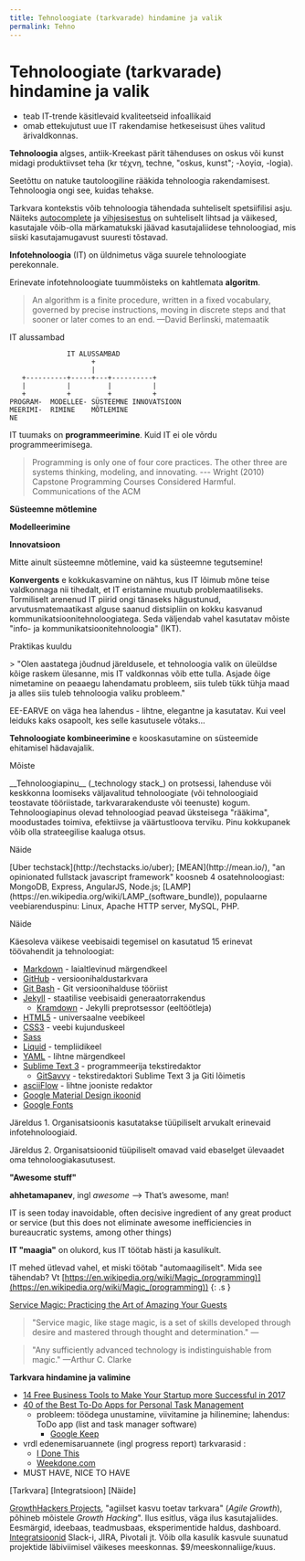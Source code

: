 ```yaml
---
title: Tehnoloogiate (tarkvarade) hindamine ja valik
permalink: Tehno
---
```


# Tehnoloogiate (tarkvarade) hindamine ja valik

- teab IT-trende käsitlevaid kvaliteetseid infoallikaid
- omab ettekujutust uue IT rakendamise hetkeseisust ühes valitud ärivaldkonnas.

__Tehnoloogia__ algses, antiik-Kreekast pärit tähenduses on oskus või kunst midagi produktiivset teha (kr τέχνη, techne, "oskus, kunst"; -λογία, -logia).

Seetõttu on natuke tautoloogiline rääkida tehnoloogia rakendamisest. Tehnoloogia ongi see, kuidas tehakse.

Tarkvara kontekstis võib tehnoloogia tähendada suhteliselt spetsiifilisi asju. Näiteks [autocomplete](https://en.wikipedia.org/wiki/Autocomplete) ja [vihjesisestus](https://twitter.github.io/typeahead.js/examples/) on suhteliselt lihtsad ja väikesed, kasutajale võib-olla märkamatukski jäävad kasutajaliidese tehnoloogiad, mis siiski kasutajamugavust suuresti tõstavad.

__Infotehnoloogia__ (IT) on üldnimetus väga suurele tehnoloogiate perekonnale. 

Erinevate infotehnoloogiate tuummõisteks on kahtlemata __algoritm__.

> An algorithm is a finite procedure, written in a fixed vocabulary, governed by precise instructions, moving in discrete steps and that sooner or later comes to an end. &mdash;David Berlinski, matemaatik

IT alussambad

```
              IT ALUSSAMBAD
                    +
                    |
   +----------+-----+---+----------+
   |          |         |          |
   +          +         +          +
PROGRAM-  MODELLEE- SÜSTEEMNE INNOVATSIOON
MEERIMI-  RIMINE    MÕTLEMINE
NE

```

IT tuumaks on __programmeerimine__. Kuid IT ei ole võrdu programmeerimisega.

> Programming is only one of four core practices. The other three are systems thinking, modeling, and innovating. --- Wright (2010) Capstone Programming Courses Considered Harmful. Communications of the ACM

__Süsteemne mõtlemine__

__Modelleerimine__

__Innovatsioon__

Mitte ainult süsteemne mõtlemine, vaid ka süsteemne tegutsemine!

__Konvergents__ e kokkukasvamine on nähtus, kus IT lõimub mõne teise valdkonnaga nii tihedalt, et IT eristamine muutub problemaatiliseks. Tormiliselt arenenud IT piirid ongi tänaseks hägustunud, arvutusmatemaatikast alguse saanud distsipliin on kokku kasvanud kommunikatsioonitehnoloogiatega. Seda väljendab vahel kasutatav mõiste "info- ja kommunikatsioonitehnoloogia" (IKT).

<p class='tags'>Praktikas kuuldu</p>
> "Olen aastatega jõudnud järeldusele, et tehnoloogia valik on üleüldse kõige raskem ülesanne, mis IT valdkonnas võib ette tulla. Asjade õige nimetamine on peaaegu lahendamatu probleem, siis tuleb tükk tühja maad ja alles siis tuleb tehnoloogia valiku probleem."

EE-EARVE on väga hea lahendus - lihtne, elegantne ja kasutatav. Kui veel leiduks kaks osapoolt, kes selle kasutusele võtaks...


__Tehnoloogiate kombineerimine__ e kooskasutamine on süsteemide ehitamisel hädavajalik.

<p class='tagid'>Mõiste</p>
__Tehnoloogiapinu__ (_technology stack_) on protsessi, lahenduse või keskkonna loomiseks väljavalitud tehnoloogiate (või tehnoloogiaid teostavate tööriistade, tarkvararakenduste või teenuste) kogum. Tehnoloogiapinus olevad tehnoloogiad peavad üksteisega "rääkima", moodustades toimiva, efektiivse ja väärtustloova terviku. Pinu kokkupanek võib olla strateegilise kaaluga otsus.

<p class='tags'>Näide</p>
[Uber techstack](http://techstacks.io/uber); 
[MEAN](http://mean.io/), "an opinionated fullstack javascript framework" koosneb 4 osatehnoloogiast: MongoDB, Express, AngularJS, Node.js; [LAMP](https://en.wikipedia.org/wiki/LAMP_(software_bundle)), populaarne veebiarenduspinu: Linux, Apache HTTP server, MySQL, PHP.

<p class='tags'>Näide</p>
Käesoleva väikese veebisaidi tegemisel on kasutatud 15 erinevat töövahendit ja tehnoloogiat:

  - [Markdown](https://en.wikipedia.org/wiki/Markdown) - laialtlevinud märgendkeel
  - [GitHub](https://github.com/) - versioonihaldustarkvara
  - [Git Bash](https://git-scm.com/downloads) - Git versioonihalduse tööriist
  - [Jekyll](https://jekyllrb.com/) - staatilise veebisaidi generaatorrakendus
    - [Kramdown](https://kramdown.gettalong.org/syntax.html) - Jekylli preprotsessor (eeltöötleja)
  - [HTML5](https://www.w3.org/TR/html5/) - universaalne veebikeel
  - [CSS3](https://www.w3.org/standards/techs/css#w3c_all) - veebi kujunduskeel
  - [Sass](http://sass-lang.com/)
  - [Liquid](http://shopify.github.io/liquid/) - templiidikeel
  - [YAML](http://yaml.org/) - lihtne märgendkeel
  - [Sublime Text 3](http://docs.sublimetext.info/en/latest/index.html) - programmeerija tekstiredaktor
    - [GitSavvy](https://github.com/divmain/GitSavvy) - tekstiredaktori Sublime Text 3 ja Giti lõimetis
  - [asciiFlow]() - lihtne jooniste redaktor
  - [Google Material Design ikoonid](https://material.io/icons/)
  - [Google Fonts](https://fonts.google.com/)

Järeldus 1. Organisatsioonis kasutatakse tüüpiliselt arvukalt erinevaid infotehnoloogiaid.

Järeldus 2. Organisatsioonid tüüpiliselt omavad vaid ebaselget ülevaadet oma tehnoloogiakasutusest.

__"Awesome stuff"__

__ahhetamapanev__, ingl _awesome_ ⟶ That’s awesome, man!

IT is seen today inavoidable, often decisive ingredient of any great product or service (but this does not eliminate awesome inefficiencies in bureaucratic systems, among other things)

__IT "maagia"__ on olukord, kus IT töötab hästi ja kasulikult.

IT mehed ütlevad vahel, et miski töötab "automaagiliselt". Mida see tähendab? Vt [https://en.wikipedia.org/wiki/Magic_(programming)](https://en.wikipedia.org/wiki/Magic_(programming))
{: .s } 

[Service Magic: Practicing the Art of Amazing Your Guests](http://ritzcarltonleadershipcenter.com/2016/02/service-magic-practicing-the-art-of-amazing-your-guests/)

> "Service magic, like stage magic, is a set of skills developed through desire and mastered through thought and determination." &mdash;

> "Any sufficiently advanced technology is indistinguishable from magic." &mdash;Arthur C. Clarke

__Tarkvara hindamine ja valimine__

- [14 Free Business Tools to Make Your Startup more Successful in 2017](http://www.huffingtonpost.com/kathleen-maloney/14-free-business-tools-to_b_13718746.html)
- [40 of the Best To-Do Apps for Personal Task Management](https://zapier.com/blog/best-todo-list-apps/)
  - probleem: töödega unustamine, viivitamine ja hilinemine; lahendus: ToDo app (list and task manager software)
    - [Google Keep](https://www.google.com/keep/)
- vrdl edenemisaruannete (ingl progress report) tarkvarasid :
  - [I Done This](https://home.idonethis.com/)
  - [Weekdone.com](https://weekdone.com/)   
- MUST HAVE, NICE TO HAVE

<p class='tags'>[Tarkvara] [Integratsioon] [Näide]</p>

[GrowthHackers Projects](https://projects.growthhackers.com/about-us), "agiilset kasvu toetav tarkvara" (_Agile Growth_), põhineb mõistele _Growth Hacking_". Ilus esitlus, väga ilus kasutajaliides. Eesmärgid, ideebaas, teadmusbaas, eksperimentide haldus, dashboard. [Integratsioonid](https://projects.growthhackers.com/integrations) Slack-i, JIRA, Pivotali jt. Võib olla kasulik kasvule suunatud projektide läbiviimisel väikeses meeskonnas. $9/meeskonnaliige/kuus. 